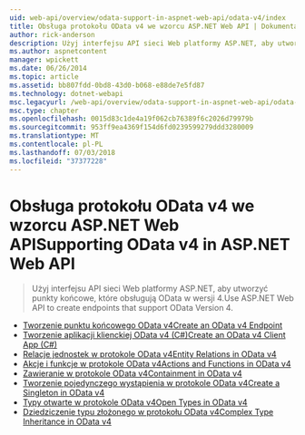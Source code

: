 ```yaml
---
uid: web-api/overview/odata-support-in-aspnet-web-api/odata-v4/index
title: Obsługa protokołu OData v4 we wzorcu ASP.NET Web API | Dokumentacja firmy Microsoft
author: rick-anderson
description: Użyj interfejsu API sieci Web platformy ASP.NET, aby utworzyć punkty końcowe, które obsługują OData w wersji 4.
ms.author: aspnetcontent
manager: wpickett
ms.date: 06/26/2014
ms.topic: article
ms.assetid: bb807fdd-0bd8-43d0-b068-e88de7e5fd87
ms.technology: dotnet-webapi
msc.legacyurl: /web-api/overview/odata-support-in-aspnet-web-api/odata-v4
msc.type: chapter
ms.openlocfilehash: 0015d83c1de4a19f062cb76389f6c2026d79979b
ms.sourcegitcommit: 953ff9ea4369f154d6fd0239599279ddd3280009
ms.translationtype: MT
ms.contentlocale: pl-PL
ms.lasthandoff: 07/03/2018
ms.locfileid: "37377228"
---
```

<a name="supporting-odata-v4-in-aspnet-web-api"></a><span data-ttu-id="0d094-103">Obsługa protokołu OData v4 we wzorcu ASP.NET Web API</span><span class="sxs-lookup"><span data-stu-id="0d094-103">Supporting OData v4 in ASP.NET Web API</span></span>
====================
> <span data-ttu-id="0d094-104">Użyj interfejsu API sieci Web platformy ASP.NET, aby utworzyć punkty końcowe, które obsługują OData w wersji 4.</span><span class="sxs-lookup"><span data-stu-id="0d094-104">Use ASP.NET Web API to create endpoints that support OData Version 4.</span></span>


- [<span data-ttu-id="0d094-105">Tworzenie punktu końcowego OData v4</span><span class="sxs-lookup"><span data-stu-id="0d094-105">Create an OData v4 Endpoint</span></span>](create-an-odata-v4-endpoint.md)
- [<span data-ttu-id="0d094-106">Tworzenie aplikacji klienckiej OData v4 (C#)</span><span class="sxs-lookup"><span data-stu-id="0d094-106">Create an OData v4 Client App (C#)</span></span>](create-an-odata-v4-client-app.md)
- [<span data-ttu-id="0d094-107">Relacje jednostek w protokole OData v4</span><span class="sxs-lookup"><span data-stu-id="0d094-107">Entity Relations in OData v4</span></span>](entity-relations-in-odata-v4.md)
- [<span data-ttu-id="0d094-108">Akcje i funkcje w protokole OData v4</span><span class="sxs-lookup"><span data-stu-id="0d094-108">Actions and Functions in OData v4</span></span>](odata-actions-and-functions.md)
- [<span data-ttu-id="0d094-109">Zawieranie w protokole OData v4</span><span class="sxs-lookup"><span data-stu-id="0d094-109">Containment in OData v4</span></span>](odata-containment-in-web-api-22.md)
- [<span data-ttu-id="0d094-110">Tworzenie pojedynczego wystąpienia w protokole OData v4</span><span class="sxs-lookup"><span data-stu-id="0d094-110">Create a Singleton in OData v4</span></span>](using-a-singleton-in-an-odata-endpoint-in-web-api-22.md)
- [<span data-ttu-id="0d094-111">Typy otwarte w protokole OData v4</span><span class="sxs-lookup"><span data-stu-id="0d094-111">Open Types in OData v4</span></span>](use-open-types-in-odata-v4.md)
- [<span data-ttu-id="0d094-112">Dziedziczenie typu złożonego w protokołu OData v4</span><span class="sxs-lookup"><span data-stu-id="0d094-112">Complex Type Inheritance in OData v4</span></span>](complex-type-inheritance-in-odata-v4.md)
